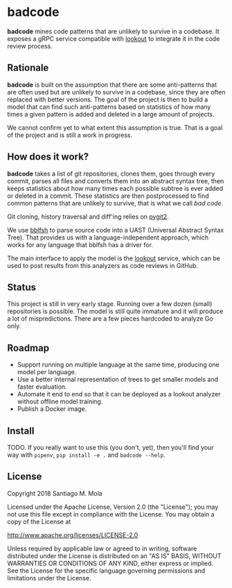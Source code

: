 
# badcode

**badcode** mines code patterns that are unlikely to survive in a codebase. It exposes a gRPC service compatible with [lookout](https://github.com/src-d/lookout) to integrate it in the code review process.

## Rationale

**badcode** is built on the assumption that there are some anti-patterns that are often used but are unlikely to survive in a codebase, since they are often replaced with better versions. The goal of the project is then to build a model that can find such anti-patterns based on statistics of how many times a given pattern is added and deleted in a large amount of projects.

We cannot confirm yet to what extent this assumption is true. That is a goal of the project and is still a work in progress.

## How does it work?

**badcode** takes a list of git repositories, clones them, goes through every commit, parses all files and converts them into an abstract syntax tree, then keeps statistics about how many times each possible subtree is ever added or deleted in a commit. These statistics are then postprocessed to find common patterns that are unlikely to survive, that is what we call _bad code_.

Git cloning, history traversal and diff'ing relies on [pygit2](https://www.pygit2.org/).

We use [bblfsh](https://doc.bblf.sh/) to parse source code into a UAST (Universal Abstract Syntax Tree). That provides us with a language-independent approach, which works for any language that bblfsh has a driver for.

The main interface to apply the model is the [lookout](https://github.com/src-d/lookout) service, which can be used to post results from this analyzers as code reviews in GitHub.

## Status

This project is still in very early stage. Running over a few dozen (small) repositories is possible. The model is still quite immature and it will produce a lot of mispredictions. There are a few pieces hardcoded to analyze Go only.

## Roadmap

- Support running on multiple language at the same time, producing one model per language.
- Use a better internal representation of trees to get smaller models and faster evaluation.
- Automate it end to end so that it can be deployed as a lookout analyzer without offline model training.
- Publish a Docker image.

## Install

TODO. If you really want to use this (you don't, yet), then you'll find your way with `pipenv`, `pip install -e .` and `badcode --help`.

## License

Copyright 2018 Santiago M. Mola

Licensed under the Apache License, Version 2.0 (the "License");
you may not use this file except in compliance with the License.
You may obtain a copy of the License at

http://www.apache.org/licenses/LICENSE-2.0

Unless required by applicable law or agreed to in writing, software
distributed under the License is distributed on an "AS IS" BASIS,
WITHOUT WARRANTIES OR CONDITIONS OF ANY KIND, either express or implied.
See the License for the specific language governing permissions and
limitations under the License.